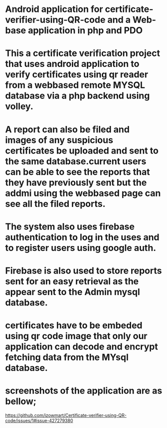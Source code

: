 # Android application for certificate-verifier-using-QR-code and a Web-base application in php and PDO 
# This a certificate verification project that uses android application to verify certificates using qr reader from a webbased remote MYSQL database via a php backend using volley.
# A report can also be filed and images of any suspicious certificates be uploaded and sent to the same database.current users can be able to see the reports that they have previously sent but the addmi using the webbased page can see all the filed reports.
# The system also uses firebase authentication to log in the uses and to register users using google auth.
# Firebase is also used to store reports sent for an easy retrieval as the appear sent to the Admin mysql database.
# certificates have to be embeded using qr code image that only our application can decode and encrypt fetching data from the MYsql database.
# screenshots of the application are as bellow;

https://github.com/izowmart/Certificate-verifier-using-QR-code/issues/1#issue-427279380
